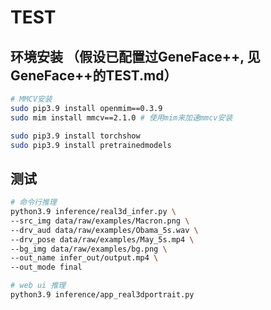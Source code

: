 # TEST



## 环境安装 （假设已配置过GeneFace++, 见GeneFace++的TEST.md）

```bash
# MMCV安装
sudo pip3.9 install openmim==0.3.9
sudo mim install mmcv==2.1.0 # 使用mim来加速mmcv安装

sudo pip3.9 install torchshow
sudo pip3.9 install pretrainedmodels
```



## 测试

```bash
# 命令行推理
python3.9 inference/real3d_infer.py \
--src_img data/raw/examples/Macron.png \
--drv_aud data/raw/examples/Obama_5s.wav \
--drv_pose data/raw/examples/May_5s.mp4 \
--bg_img data/raw/examples/bg.png \
--out_name infer_out/output.mp4 \
--out_mode final

# web ui 推理
python3.9 inference/app_real3dportrait.py
```
